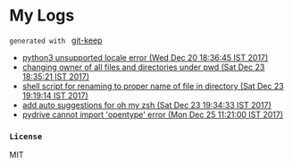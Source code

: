 # My Logs
`generated with ` [git-keep](https://github.com/junaid1460/git-keep)
 - [python3 unsupported locale error (Wed Dec 20 18:36:45 IST 2017)](files/MTUxMzc3NTIwNTQxNjgyMjEyMHB5dGhvbjMxOTk5MQ==.md)
 - [changing owner of all files and directories under pwd (Sat Dec 23 18:35:21 IST 2017)](files/MTUxNDAzNDMyMTcwMzY1ODg4MWNoYW5naW5nMTU4MzE=.md)
 - [shell script for renaming to proper name of file in directory (Sat Dec 23 19:19:14 IST 2017)](files/MTUxNDAzNjk1NDMzNzE2OTk0MXNoZWxsMjYxOTU=.md)
 - [add auto suggestions for oh my zsh (Sat Dec 23 19:34:33 IST 2017)](files/MTUxNDAzNzg3MzY0MzgzNTUyM2FkZDIzNzA=.md)
 - [pydrive cannot import 'opentype' error (Mon Dec 25 11:21:00 IST 2017)](files/MTUxNDE4MTA2MDQ5NDQ4OTE5M3B5ZHJpdmUyNzE5Ng==.md)

### `License`
MIT
